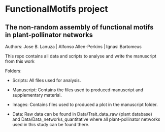 # FunctionalMotifs project

## The non-random assembly of functional motifs in plant-pollinator networks

Authors: Jose B. Lanuza  | Alfonso Allen-Perkins | Ignasi Bartomeus

This repo contains all data and scripts to analyse and write the manuscript from this work

Folders:

- Scripts: All files used for analysis.

- Manuscript: Contains the files used to produced manuscript and supplementary material.

- Images: Contains files used to produced a plot in the manuscript folder.

- Data: Raw data can be found in Data/Trait_data_raw (plant database) and Data/Data_networks_quantitative where all plant-pollinator networks used in this study can be found there.


